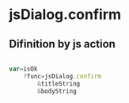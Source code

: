 # jsDialog.confirm

## Difinition by js action

```js.js

var=isOk
	?func=jsDialog.confirm
		&titleString
		&bodyString
```



